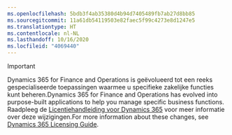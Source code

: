 ```yaml
---
ms.openlocfilehash: 5bdb3f4ab35380d4b94d7405489fb7ab27d8bb85
ms.sourcegitcommit: 11a61db54119503e82faec5f99c4273e8d1247e5
ms.translationtype: HT
ms.contentlocale: nl-NL
ms.lasthandoff: 10/16/2020
ms.locfileid: "4069440"
---
```

> [!IMPORTANT]
> <span data-ttu-id="ad9e2-101">Dynamics 365 for Finance and Operations is geëvolueerd tot een reeks gespecialiseerde toepassingen waarmee u specifieke zakelijke functies kunt beheren.</span><span class="sxs-lookup"><span data-stu-id="ad9e2-101">Dynamics 365 for Finance and Operations has evolved into purpose-built applications to help you manage specific business functions.</span></span> <span data-ttu-id="ad9e2-102">Raadpleeg de [Licentiehandleiding voor Dynamics 365](https://mbs.microsoft.com/Files/public/365/Dynamics365LicensingGuide.pdf) voor meer informatie over deze wijzigingen.</span><span class="sxs-lookup"><span data-stu-id="ad9e2-102">For more information about these changes, see [Dynamics 365 Licensing Guide](https://mbs.microsoft.com/Files/public/365/Dynamics365LicensingGuide.pdf).</span></span>
 
